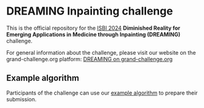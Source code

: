# DREAMING Inpainting challenge

This is the official repository for the [ISBI 2024](https://biomedicalimaging.org/2024/) **Diminished Reality for Emerging Applications in Medicine through Inpainting (DREAMING)** challenge. 

For general information about the challenge, please visit our website on the grand-challenge.org platform: [DREAMING on grand-challenge.org](https://dreaming.grand-challenge.org/)

## Example algorithm

Participants of the challenge can use our [example algorithm](example_algorithm) to prepare their submission.
